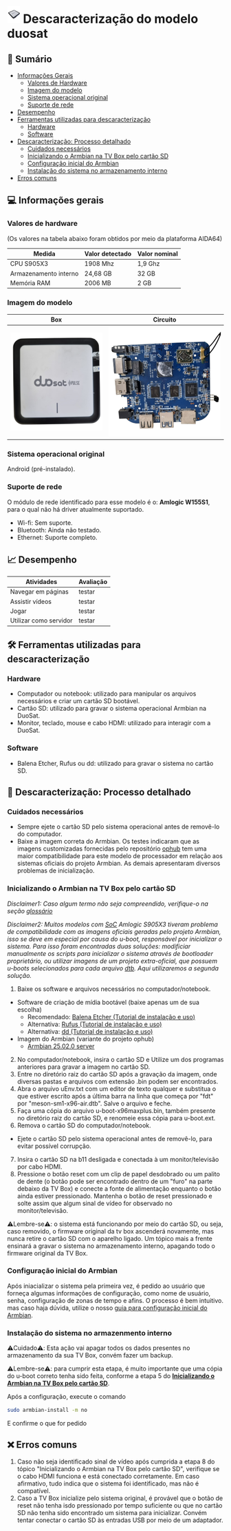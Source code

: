 # <img src="../../.assets/duosat-perfil.png" alt="Imagem de perfil" width="30"/> Descaracterização do modelo duosat

## 🔎 Sumário

- [Informações Gerais](#💻-informações-gerais)
  - [Valores de Hardware](#valores-de-hardware)
  - [Imagem do modelo](#imagem-do-modelo)
  - [Sistema operacional original](#sistema-operacional-original)
  - [Suporte de rede](#suporte-de-rede)
- [Desempenho](#📈-desempenho)
- [Ferramentas utilizadas para descaracterização](#🛠-ferramentas-utilizadas-para-descaracterização)
  - [Hardware](#hardware)
  - [Software](#software)
- [Descaracterização: Processo detalhado](#📖-descaracterização-processo-detalhado)
  - [Cuidados necessários](#cuidados-necessários)
  - [Inicializando o Armbian na TV Box pelo cartão SD](#inicializando-o-armbian-na-tv-box-pelo-cartão-sd)
  - [Configuração inicial do Armbian](#configuração-inicial-do-armbian)
  - [Instalação do sistema no armazenamento interno](#instalação-do-sistema-no-armazenmento-interno)
- [Erros comuns](#❌-erros-comuns)

## 💻 Informações gerais

### Valores de hardware

(Os valores na tabela abaixo foram obtidos por meio da plataforma AIDA64)

| Medida                   | Valor detectado | Valor nominal |
| ------------------------ | --------------  | ------------- |
| CPU S905X3               |     1908 Mhz    |     1,9 Ghz   |
| Armazenamento interno    |     24,68 GB    |      32 GB    |
| Memória RAM              |      2006 MB    |      2 GB     |

### Imagem do modelo

|Box          | Circuito   |
|-------------|------------|
| <img src="../../.assets/duosat-box.png" alt="Imagem do modelo" width="250"/> | <img src="../../.assets/duosat-placa.png" alt="Imagem do circuito" width="300"/>

### Sistema operacional original

Android (pré-instalado).

### Suporte de rede

O módulo de rede identificado para esse modelo é o: **Amlogic W155S1**, para o qual não há driver atualmente suportado.

- Wi-fi: Sem suporte.
- Bluetooth: Ainda não testado.<!-- Necessário confirmar -->
- Ethernet: Suporte completo.

## 📈 Desempenho

| Atividades                   | Avaliação |
| ---------------------------- | --------- |
| Navegar em páginas           | testar    |
| Assistir vídeos              | testar    |
| Jogar                        | testar    |
| Utilizar como servidor       | testar    |

## 🛠 Ferramentas utilizadas para descaracterização

### Hardware

- Computador ou notebook: utilizado para manipular os arquivos necessários e criar um cartão SD bootável.
- Cartão SD: utilizado para gravar o sistema operacional Armbian na DuoSat.
- Monitor, teclado, mouse e cabo HDMI: utilizado para interagir com a DuoSat.

### Software

- Balena Etcher, Rufus ou dd: utilizado para gravar o sistema no cartão SD.

## 📖 Descaracterização: Processo detalhado

### Cuidados necessários

- Sempre ejete o cartão SD pelo sistema operacional antes de removê-lo do computador.
- Baixe a imagem correta do Armbian. Os testes indicaram que as imagens customizadas fornecidas pelo repositório [ophub](https://github.com/ophub/amlogic-s9xxx-armbian/releases) tem uma maior compatibilidade para este modelo de processador em relação aos sistemas oficiais do projeto Armbian. As demais apresentaram diversos problemas de inicialização.

### Inicializando o Armbian na TV Box pelo cartão SD

_Disclaimer1: Caso algum termo não seja compreendido, verifique-o na seção [glossário](../../material-de-apoio/glossario.md)_

_Disclaimer2: Muitos modelos com [SoC](../../material-de-apoio/glossario.md#SoC) Amlogic S905X3 tiveram problema de compatibilidade com as imagens oficiais geradas pelo projeto Armbian, isso se deve em especial por causa do u-boot, responsável por inicializar o sistema. Para isso foram encontradas duas soluções: modificiar manualmente os scripts para inicializar o sistema através de bootloader proprietário, ou utilizar imagens de um projeto extra-oficial, que possuem u-boots selecionados para cada arquivo [dtb](../../material-de-apoio/glossario.md#dtb). Aqui utilizaremos a segunda solução._

1. Baixe os software e arquivos necessários no computador/notebook.

- Software de criação de mídia bootável (baixe apenas um de sua escolha)
  - Recomendado: [Balena Etcher (Tutorial de instalação e uso)](https://etcher.balena.io/)
  - Alternativa: [Rufus (Tutorial de instalação e uso)](https://rufus.ie/pt_BR/)
  - Alternativa: [dd (Tutorial de instalação e uso)](https://medium.com/@emusyoka759/creating-a-bootable-usb-in-ubuntu-with-dd-9fb3debc0814)
- Imagem do Armbian (variante do projeto ophub)
  - [Armbian 25.02.0 server](https://unioestebr-my.sharepoint.com/:u:/g/personal/renan_silva15_unioeste_br/EdRFhkzL309CmdtL13XVPZABvpNkqTUbQvxo-w272nMrmQ?e=VOyTvT)
  
2. No computador/notebook, insira o cartão SD e Utilize um dos programas anteriores para gravar a imagem no cartão SD.
3. Entre no diretório raiz do cartão SD após a gravação da imagem, onde diversas pastas e arquivos com extensão .bin podem ser encontrados.
4. Abra o arquivo uEnv.txt com um editor de texto qualquer e substitua o que estiver escrito após a última barra na linha que começa por "fdt" por "meson-sm1-x96-air.dtb". Salve o arquivo e feche.
5. Faça uma cópia do arquivo u-boot-x96maxplus.bin, também presente no diretório raiz do cartão SD, e renomeie essa cópia para u-boot.ext.
6. Remova o cartão SD do computador/notebook.

- Ejete o cartão SD pelo sistema operacional antes de removê-lo, para evitar possível corrupção.

7. Insira o cartão SD na b11 desligada e conectada à um monitor/televisão por cabo HDMI.
8. Pressione o botão reset com um clip de papel desdobrado ou um palito de dente (o botão pode ser encontrado dentro de um "furo" na parte debaixo da TV Box) e conecte a fonte de alimentação enquanto o botão ainda estiver pressionado. Mantenha o botão de reset pressionado e solte assim que algum sinal de vídeo for observado no monitor/televisão.

⚠️Lembre-se⚠️: o sistema está funcionando por meio do cartão SD, ou seja, caso removido, o firmware original da tv box ascenderá novamente, mas nunca retire o cartão SD com o aparelho ligado. Um tópico mais a frente ensinará a gravar o sistema no armazenamento interno, apagando todo o firmware original da TV Box.

### Configuração inicial do Armbian

Após iniacializar o sistema pela primeira vez, é pedido ao usuário que forneça algumas informações de configuração, como nome de usuário, senha, configuração de zonas de tempo e afins. O processo é bem intuitivo. mas caso haja dúvida, utilize o nosso [guia para configuração inicial do Armbian](#).

### Instalação do sistema no armazenmento interno

⚠️Cuidado⚠️: Esta ação vai apagar todos os dados presentes no armazenamento da sua TV Box, convém fazer um backup.

⚠️Lembre-se⚠️: para cumprir esta etapa, é muito importante que uma cópia do u-boot correto tenha sido feita, conforme a etapa 5 do [**Inicializando o Armbian na TV Box pelo cartão SD**](##inicializando-o-armbian-na-tv-box-pelo-cartão-sd).

Após a configuração, execute o comando

```bash
sudo armbian-install -m no
```

E confirme o que for pedido

## ❌ Erros comuns

1. Caso não seja identificado sinal de vídeo após cumprida a etapa 8 do tópico "Inicializando o Armbian na TV Box pelo cartão SD", verifique se o cabo HDMI funciona e está conectado corretamente. Em caso afirmativo, tudo indica que o sistema foi identificado, mas não é compatível.
2. Caso a TV Box inicialize pelo sistema original, é provável que o botão de reset não tenha isdo pressionado por tempo suficiente ou que no cartão SD não tenha sido encontrado um sistema para inicializar. Convém tentar conectar o cartão SD às entradas USB por meio de um adaptador.
